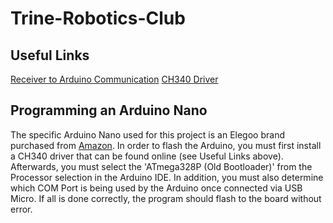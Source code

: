 # Trine-Robotics-Club

## Useful Links
[Receiver to Arduino Communication](https://www.sparkfun.com/tutorials/348)
[CH340 Driver](https://learn.sparkfun.com/tutorials/how-to-install-ch340-drivers/all)

## Programming an Arduino Nano
The specific Arduino Nano used for this project is an Elegoo brand purchased from [Amazon](https://www.amazon.com/ELEGOO-Arduino-ATmega328P-Without-Compatible/dp/B0713XK923). In order to flash the Arduino, you must first install a CH340 driver that can be found online (see Useful Links above). Afterwards, you must select the 'ATmega328P (Old Bootloader)' from the Processor selection in the Arduino IDE. In addition, you must also determine which COM Port is being used by the Arduino once connected via USB Micro. If all is done correctly, the program should flash to the board without error.
